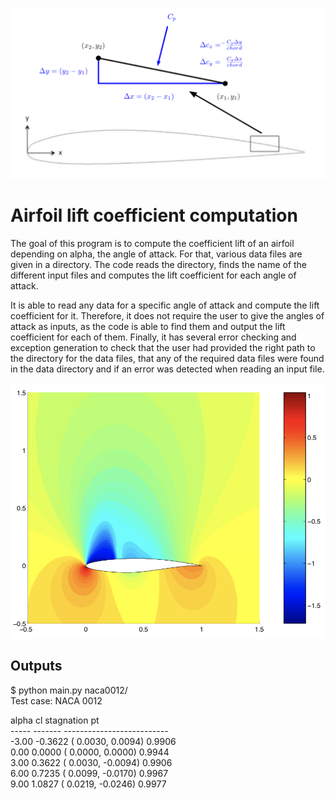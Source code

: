 ![Angles_image](https://github.com/tlemenestrel/swe_scientific_projects/blob/master/airfoil_computations/images/angles.png)

# Airfoil lift coefficient computation

The goal of this program is to compute the coefficient lift of an airfoil depending
on alpha, the angle of attack. For that, various data files are given in a 
directory. The code reads the directory, finds the name of the different input 
files and computes the lift coefficient for each angle of attack.  <br/>

It is able to read any data for a specific angle of attack and compute the lift coefficient for 
it. Therefore, it does not require the user to give the angles of attack as inputs,
 as the code is able to find them and output the lift coefficient for each of them.
Finally, it has several error checking and exception generation to check
that the user had provided the right path to the directory for the data files, 
that any of the required data files were found in the data directory and if an 
error was detected when reading an input file.

![Angles_image](https://github.com/tlemenestrel/swe_scientific_projects/blob/master/airfoil_computations/images/airfoil.png)

## Outputs

$ python main.py naca0012/<br/>
Test case: NACA 0012<br/>

alpha     cl           stagnation pt<br/>
-----  -------  --------------------------<br/>
-3.00  -0.3622  ( 0.0030,  0.0094)  0.9906<br/>
 0.00   0.0000  ( 0.0000,  0.0000)  0.9944<br/>
 3.00   0.3622  ( 0.0030, -0.0094)  0.9906<br/>
 6.00   0.7235  ( 0.0099, -0.0170)  0.9967<br/>
 9.00   1.0827  ( 0.0219, -0.0246)  0.9977<br/>